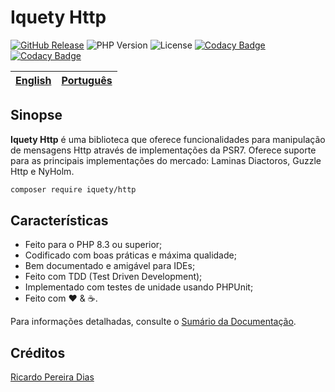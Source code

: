 # Iquety Http

[![GitHub Release](https://img.shields.io/github/release/iquety/http.svg)](https://github.com/iquety/http/releases/latest)
![PHP Version](https://img.shields.io/badge/php-%5E8.3-blue)
![License](https://img.shields.io/badge/license-MIT-blue)
[![Codacy Badge](https://app.codacy.com/project/badge/Coverage/6383da378a75457fa11a4e403d7ddd19)](https://app.codacy.com/gh/iquety/application/dashboard?utm_source=gh&utm_medium=referral&utm_content=&utm_campaign=Badge_coverage)
[![Codacy Badge](https://app.codacy.com/project/badge/Grade/6383da378a75457fa11a4e403d7ddd19)](https://app.codacy.com/gh/iquety/application/dashboard?utm_source=gh&utm_medium=referral&utm_content=&utm_campaign=Badge_grade)

[English](../../readme.md) | [Português](leiame.md)
-- | --

## Sinopse

**Iquety Http** é uma biblioteca que oferece funcionalidades para manipulação
de mensagens Http através de implementações da PSR7. Oferece suporte para as 
principais implementações do mercado: Laminas Diactoros, Guzzle Http e NyHolm.

```bash
composer require iquety/http
```

## Características

- Feito para o PHP 8.3 ou superior;
- Codificado com boas práticas e máxima qualidade;
- Bem documentado e amigável para IDEs;
- Feito com TDD (Test Driven Development);
- Implementado com testes de unidade usando PHPUnit;
- Feito com :heart: &amp; :coffee:.

Para informações detalhadas, consulte o [Sumário da Documentação](indice.md).

## Créditos

[Ricardo Pereira Dias](https://www.ricardopedias.com.br)

